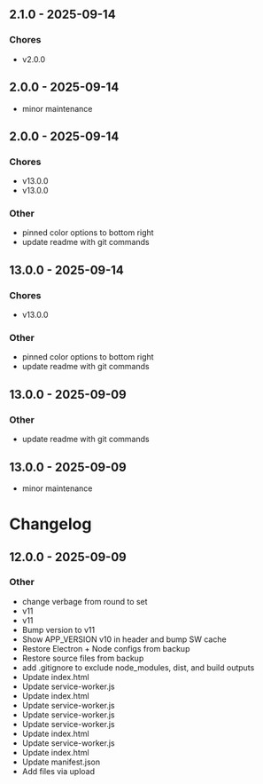 ## 2.1.0 - 2025-09-14
### Chores
- v2.0.0

## 2.0.0 - 2025-09-14
- minor maintenance

## 2.0.0 - 2025-09-14
### Chores
- v13.0.0
- v13.0.0

### Other
- pinned color options to bottom right
- update readme with git commands

## 13.0.0 - 2025-09-14
### Chores
- v13.0.0

### Other
- pinned color options to bottom right
- update readme with git commands

## 13.0.0 - 2025-09-09
### Other
- update readme with git commands

## 13.0.0 - 2025-09-09
- minor maintenance

# Changelog

## 12.0.0 - 2025-09-09
### Other
- change verbage from round to set
- v11
- v11
- Bump version to v11
- Show APP_VERSION v10 in header and bump SW cache
- Restore Electron + Node configs from backup
- Restore source files from backup
- add .gitignore to exclude node_modules, dist, and build outputs
- Update index.html
- Update service-worker.js
- Update index.html
- Update service-worker.js
- Update service-worker.js
- Update service-worker.js
- Update index.html
- Update service-worker.js
- Update index.html
- Update manifest.json
- Add files via upload

